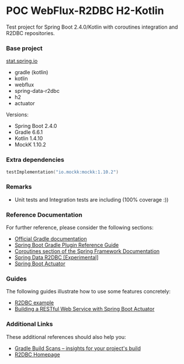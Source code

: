 # POC WebFlux-R2DBC H2-Kotlin

Test project for Spring Boot 2.4.0/Kotlin with coroutines integration and R2DBC repositories.

### Base project

[stat.spring.io](https://start.spring.io/#!type=gradle-project&language=kotlin&platformVersion=2.4.0.RELEASE&packaging=jar&jvmVersion=11&groupId=br.com.movile&artifactId=afromovile&name=afromovile&description=Afromovile%20project%20for%20Spring%20Boot&packageName=br.com.movile.afromovile&dependencies=webflux,data-r2dbc,h2)
 - gradle (kotlin)
 - kotlin
 - webflux
 - spring-data-r2dbc
 - h2
 - actuator
 
 Versions:
 - Spring Boot 2.4.0
 - Gradle 6.6.1
 - Kotlin 1.4.10
 - MockK 1.10.2
 
### Extra dependencies

````kotlin
testImplementation("io.mockk:mockk:1.10.2")
````

### Remarks
- Unit tests and Integration tests are including (100% coverage :))

### Reference Documentation
For further reference, please consider the following sections:

* [Official Gradle documentation](https://docs.gradle.org)
* [Spring Boot Gradle Plugin Reference Guide](https://docs.spring.io/spring-boot/docs/2.2.1.RELEASE/gradle-plugin/reference/html/)
* [Coroutines section of the Spring Framework Documentation](https://docs.spring.io/spring/docs/5.2.1.RELEASE/spring-framework-reference/languages.html#coroutines)
* [Spring Data R2DBC [Experimental]](https://docs.spring.io/spring-data/r2dbc/docs/1.0.x/reference/html/#reference)
* [Spring Boot Actuator](https://docs.spring.io/spring-boot/docs/2.2.1.RELEASE/reference/htmlsingle/#production-ready)

### Guides
The following guides illustrate how to use some features concretely:

* [R2DBC example](https://github.com/spring-projects-experimental/spring-boot-r2dbc/tree/master/spring-boot-example-h2)
* [Building a RESTful Web Service with Spring Boot Actuator](https://spring.io/guides/gs/actuator-service/)

### Additional Links
These additional references should also help you:

* [Gradle Build Scans – insights for your project's build](https://scans.gradle.com#gradle)
* [R2DBC Homepage](https://r2dbc.io)

